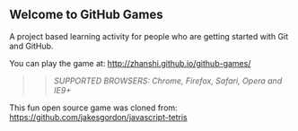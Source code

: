 ## Welcome to GitHub Games

A project based learning activity for people who are getting started with Git and GitHub.

You can play the game at: http://zhanshi.github.io/github-games/

>> _*SUPPORTED BROWSERS*: Chrome, Firefox, Safari, Opera and IE9+_

This fun open source game was cloned from: https://github.com/jakesgordon/javascript-tetris
